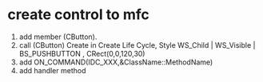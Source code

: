 # create control to mfc
1. add member (CButton).
2. call (CButton) Create in Create Life Cycle, Style WS_Child | WS_Visible | BS_PUSHBUTTON , CRect(0,0,120,30)
2. add ON_COMMAND(IDC_XXX,&ClassName::MethodName)
3. add handler method